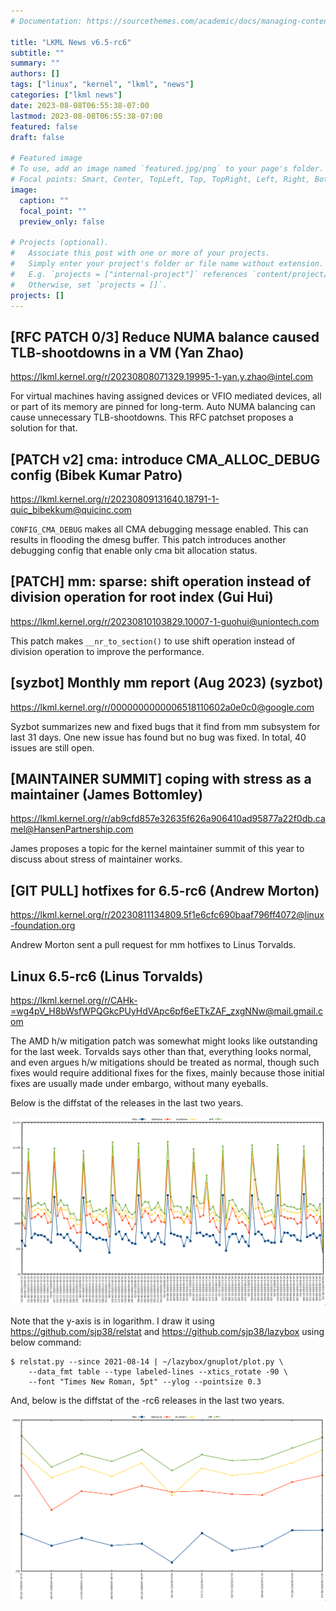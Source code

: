 ```yaml
---
# Documentation: https://sourcethemes.com/academic/docs/managing-content/

title: "LKML News v6.5-rc6"
subtitle: ""
summary: ""
authors: []
tags: ["linux", "kernel", "lkml", "news"]
categories: ["lkml news"]
date: 2023-08-08T06:55:38-07:00
lastmod: 2023-08-08T06:55:38-07:00
featured: false
draft: false

# Featured image
# To use, add an image named `featured.jpg/png` to your page's folder.
# Focal points: Smart, Center, TopLeft, Top, TopRight, Left, Right, BottomLeft, Bottom, BottomRight.
image:
  caption: ""
  focal_point: ""
  preview_only: false

# Projects (optional).
#   Associate this post with one or more of your projects.
#   Simply enter your project's folder or file name without extension.
#   E.g. `projects = ["internal-project"]` references `content/project/deep-learning/index.md`.
#   Otherwise, set `projects = []`.
projects: []
---
```


[RFC PATCH 0/3] Reduce NUMA balance caused TLB-shootdowns in a VM (Yan Zhao)
----------------------------------------------------------------------------

https://lkml.kernel.org/r/20230808071329.19995-1-yan.y.zhao@intel.com

For virtual machines having assigned devices or VFIO mediated devices, all or
part of its memory are pinned for long-term.  Auto NUMA balancing can cause
unnecessary TLB-shootdowns.  This RFC patchset proposes a solution for that.


[PATCH v2] cma: introduce CMA_ALLOC_DEBUG config (Bibek Kumar Patro)
--------------------------------------------------------------------

https://lkml.kernel.org/r/20230809131640.18791-1-quic_bibekkum@quicinc.com

`CONFIG_CMA_DEBUG` makes all CMA debugging message enabled.  This can results
in flooding the dmesg buffer.  This patch introduces another debugging config
that enable only cma bit allocation status.


[PATCH] mm: sparse: shift operation instead of division operation for root index (Gui Hui)
------------------------------------------------------------------------------------------

https://lkml.kernel.org/r/20230810103829.10007-1-guohui@uniontech.com

This patch makes `__nr_to_section()` to use shift operation instead of division
operation to improve the performance.


[syzbot] Monthly mm report (Aug 2023) (syzbot)
----------------------------------------------

https://lkml.kernel.org/r/0000000000006518110602a0e0c0@google.com

Syzbot summarizes new and fixed bugs that it find from mm subsystem for last 31
days.  One new issue has found but no bug was fixed.  In total, 40 issues are
still open.


[MAINTAINER SUMMIT] coping with stress as a maintainer (James Bottomley)
------------------------------------------------------------------------

https://lkml.kernel.org/r/ab9cfd857e32635f626a906410ad95877a22f0db.camel@HansenPartnership.com

James proposes a topic for the kernel maintainer summit of this year to discuss
about stress of maintainer works.


[GIT PULL] hotfixes for 6.5-rc6 (Andrew Morton)
-----------------------------------------------

https://lkml.kernel.org/r/20230811134809.5f1e6cfc690baaf796ff4072@linux-foundation.org

Andrew Morton sent a pull request for mm hotfixes to Linus Torvalds.


Linux 6.5-rc6 (Linus Torvalds)
------------------------------

https://lkml.kernel.org/r/CAHk-=wg4pV_H8bWsfWPQGkcPUyHdVApc6pf6eETkZAF_zxgNNw@mail.gmail.com

The AMD h/w mitigation patch was somewhat might looks like outstanding for the
last week.  Torvalds says other than that, everything looks normal, and even
argues h/w mitigations should be treated as normal, though such fixes would
require additional fixes for the fixes, mainly because those initial fixes are
usually made under embargo, without many eyeballs.

Below is the diffstat of the releases in the last two years.

![Kernel release stat](/img/kernel_release_stat/v5.14-rc7..v6.5-rc6.png)

Note that the y-axis is in logarithm.  I draw it using
https://github.com/sjp38/relstat and https://github.com/sjp38/lazybox using
below command:

    $ relstat.py --since 2021-08-14 | ~/lazybox/gnuplot/plot.py \
	    --data_fmt table --type labeled-lines --xtics_rotate -90 \
	    --font "Times New Roman, 5pt" --ylog --pointsize 0.3


And, below is the diffstat of the -rc6 releases in the last two years.

![rc6 release stat](/img/kernel_release_stat/v6.5-rc6-only.png)
